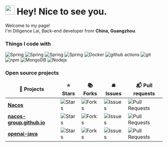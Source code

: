 <h1><img src="https://emojis.slackmojis.com/emojis/images/1531849430/4246/blob-sunglasses.gif?1531849430" width="30"/> Hey! Nice to see you.</h1>

<p>Welcome to my page! </br> I'm Diligence Lai, Back-end developer from <b>China, Guangzhou</b>. </p>
<h3>Things I code with</h3>
<p>
  <img alt="Spring" src="https://img.shields.io/badge/-Linux-B31341?style=flat-square&logo=linux&logoColor=white" />
   <img alt="Spring" src="https://img.shields.io/badge/-SpringBoot-green?style=flat-square&logo=SpringBoot&logoColor=white" />
  <img alt="Spring" src="https://img.shields.io/badge/-MySQL-blue?style=flat-square&logo=MySQL&logoColor=white" />
   <img alt="Spring" src="https://img.shields.io/badge/-Redis-EC5A4F?style=flat-square&logo=Redis&logoColor=white" />
  <img alt="Docker" src="https://img.shields.io/badge/-Docker-46a2f1?style=flat-square&logo=docker&logoColor=white" />
  <img alt="github actions" src="https://img.shields.io/badge/-Github_Actions-2088FF?style=flat-square&logo=github-actions&logoColor=white" />
  <img alt="git" src="https://img.shields.io/badge/-Git-F05032?style=flat-square&logo=git&logoColor=white" />
  <img alt="npm" src="https://img.shields.io/badge/-NPM-CB3837?style=flat-square&logo=npm&logoColor=white" />
  <img alt="MongoDB" src="https://img.shields.io/badge/-MongoDB-13aa52?style=flat-square&logo=mongodb&logoColor=white" />
  <img alt="Nodejs" src="https://img.shields.io/badge/-Nodejs-43853d?style=flat-square&logo=Node.js&logoColor=white" />
</p>

<h3>Open source projects</h3>
<table>
  <thead align="center">
    <tr border: none;>
      <td><b>🎁 Projects</b></td>
      <td><b>⭐ Stars</b></td>
      <td><b>📚 Forks</b></td>
      <td><b>🛎 Issues</b></td>
      <td><b>📬 Pull requests</b></td>
    </tr>
  </thead>
  <tbody>
    <tr>
      <td><a href="https://github.com/DiligenceLai/nacos"><b>Nacos</b></a></td>
      <td><img alt="Stars" src="https://img.shields.io/github/stars/alibaba/nacos?style=flat-square&labelColor=343b41"/></td>
      <td><img alt="Forks" src="https://img.shields.io/github/forks/alibaba/nacos?style=flat-square&labelColor=343b41"/></td>
      <td><img alt="Issues" src="https://img.shields.io/github/issues/alibaba/nacos?style=flat-square&labelColor=343b41"/></td>
      <td><img alt="Pull Requests" src="https://img.shields.io/github/issues-pr/alibaba/nacos?style=flat-square&labelColor=343b41"/></td>
    </tr>
	  <tr>
      <td><a href="https://github.com/nacos-group/nacos-group.github.io"><b>nacos-group.github.io</b></a></td>
      <td><img alt="Stars" src="https://img.shields.io/github/stars/nacos-group/nacos-group.github.io?style=flat-square&labelColor=343b41"/></td>
      <td><img alt="Forks" src="https://img.shields.io/github/forks/nacos-group/nacos-group.github.io?style=flat-square&labelColor=343b41"/></td>
      <td><img alt="Issues" src="https://img.shields.io/github/issues/nacos-group/nacos-group.github.io?style=flat-square&labelColor=343b41"/></td>
      <td><img alt="Pull Requests" src="https://img.shields.io/github/issues-pr/nacos-group/nacos-group.github.io?style=flat-square&labelColor=343b41"/></td>
    </tr>
    <tr>
      <td><a href="https://github.com/TheoKanning/openai-java"><b>openai-java</b></a></td>
      <td><img alt="Stars" src="https://img.shields.io/github/stars/TheoKanning/openai-java?style=flat-square&labelColor=343b41"/></td>
      <td><img alt="Forks" src="https://img.shields.io/github/forks/TheoKanning/openai-java?style=flat-square&labelColor=343b41"/></td>
      <td><img alt="Issues" src="https://img.shields.io/github/issues/TheoKanning/openai-java?style=flat-square&labelColor=343b41"/></td>
      <td><img alt="Pull Requests" src="https://img.shields.io/github/issues-pr/TheoKanning/openai-java?style=flat-square&labelColor=343b41"/></td>
    </tr>
  </tbody>
</table>


<!--
**DiligenceLai/DiligenceLai** is a ✨ _special_ ✨ repository because its `README.md` (this file) appears on your GitHub profile.

Here are some ideas to get you started:

- 🔭 I’m currently working on ...
- 🌱 I’m currently learning ...
- 👯 I’m looking to collaborate on ...
- 🤔 I’m looking for help with ...
- 💬 Ask me about ...
- 📫 How to reach me: ...
- 😄 Pronouns: ...
- ⚡ Fun fact: ...
-->
